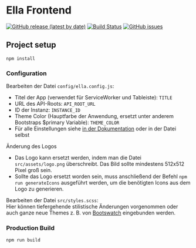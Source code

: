 # Ella Frontend
[![GitHub release (latest by date)](https://img.shields.io/github/v/release/educorvi/ella_frontend)](https://github.com/educorvi/ella_frontend/releases/latest)
[![Build Status](https://jenkins.jp-studios.de/job/ella_frontend/job/master/badge/icon)](https://jenkins.jp-studios.de/blue/organizations/jenkins/ella_frontend/branches/)
[![GitHub issues](https://img.shields.io/github/issues/educorvi/ella_frontend)](https://github.com/educorvi/ella_frontend/issues)
## Project setup
```
npm install
```

### Configuration
Bearbeiten der Datei `config/ella.config.js`:
- Titel der App (verwendet für ServiceWorker und Tableiste): ``TITLE``
- URL des API-Roots: ``API_ROOT_URL``
- ID der Instanz: ``INSTANCE_ID``
- Theme Color (Hauptfarbe der Anwendung, ersetzt unter anderem Bootstraps $primary Variable): ``THEME_COLOR``
- Für alle Einstellungen siehe [in der Dokumentation](https://educorvi.github.io/ella_frontend/module-config.html) oder in der Datei selbst
  
Änderung des Logos
- Das Logo kann ersetzt werden, indem man die Datei ``src/assets/logo.png`` überschreibt. Das Bild sollte mindestens 512x512 Pixel groß sein.
- Sollte das Logo ersetzt worden sein, muss anschließend der Befehl ``npm run generateIcons`` ausgeführt werden, um die benötigten Icons aus dem Logo zu generieren.

Bearbeiten der Datei ``src/styles.scss``:  
Hier können tiefergehende stilistische Änderungen vorgenommen oder auch ganze neue Themes z. B. von [Bootswatch](https://bootswatch.com/) eingebunden werden. 
### Production Build
```
npm run build
```
